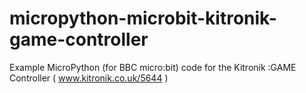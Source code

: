 # micropython-microbit-kitronik-game-controller
Example MicroPython (for BBC micro:bit) code for the Kitronik :GAME Controller ( www.kitronik.co.uk/5644 )
